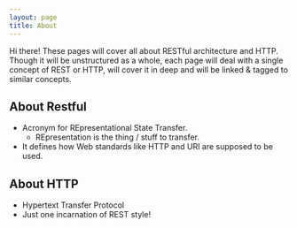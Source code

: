 ```yaml
---
layout: page
title: About
---
```


<p class="message">
  Hi there! These pages will cover all about RESTful architecture and HTTP. Though it will be unstructured as a whole, each page will deal with a single concept of REST or HTTP, will cover it in deep and will be linked & tagged to similar concepts.
</p>

## About Restful 
* Acronym for REpresentational State Transfer.
  * REpresentation is the thing / stuff to transfer.
* It defines how Web standards like HTTP and URI are supposed to be used.

## About HTTP
* Hypertext Transfer Protocol
* Just one incarnation of REST style!




